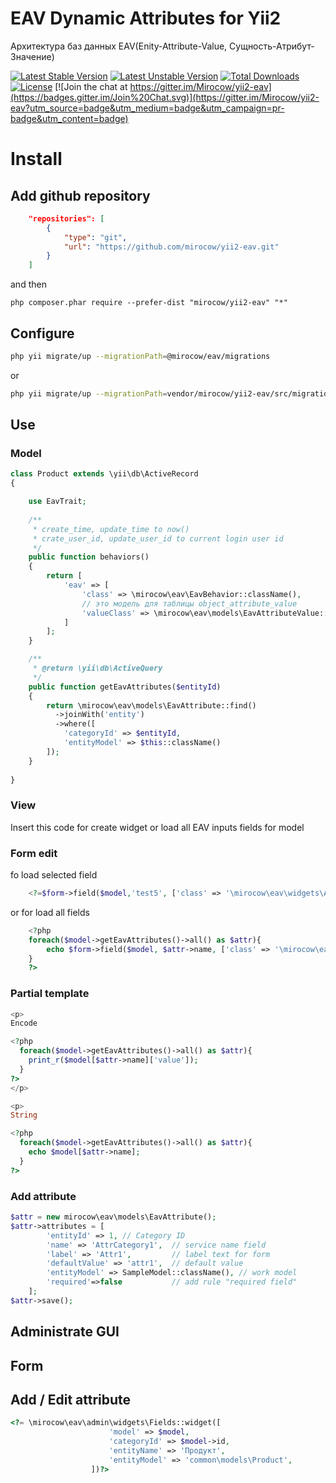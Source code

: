EAV Dynamic Attributes for Yii2
========
Архитектура баз данных EAV(Enity-Attribute-Value, Сущность-Атрибут-Значение)

[![Latest Stable Version](https://poser.pugx.org/mirocow/yii2-eav/v/stable)](https://packagist.org/packages/mirocow/yii2-eav) [![Latest Unstable Version](https://poser.pugx.org/mirocow/yii2-eav/v/unstable)](https://packagist.org/packages/mirocow/yii2-eav) [![Total Downloads](https://poser.pugx.org/mirocow/yii2-eav/downloads)](https://packagist.org/packages/mirocow/yii2-eav) [![License](https://poser.pugx.org/mirocow/yii2-eav/license)](https://packagist.org/packages/mirocow/yii2-eav)
[![Join the chat at https://gitter.im/Mirocow/yii2-eav](https://badges.gitter.im/Join%20Chat.svg)](https://gitter.im/Mirocow/yii2-eav?utm_source=badge&utm_medium=badge&utm_campaign=pr-badge&utm_content=badge)

# Install

## Add github repository

```json
    "repositories": [
        {
            "type": "git",
            "url": "https://github.com/mirocow/yii2-eav.git"
        }
    ]
```
and then

```
php composer.phar require --prefer-dist "mirocow/yii2-eav" "*"
```

## Configure

``` sh
php yii migrate/up --migrationPath=@mirocow/eav/migrations
```

or

``` sh
php yii migrate/up --migrationPath=vendor/mirocow/yii2-eav/src/migrations
```

## Use

### Model


``` php
class Product extends \yii\db\ActiveRecord
{

    use EavTrait;
    
    /**
     * create_time, update_time to now()
     * crate_user_id, update_user_id to current login user id
     */
    public function behaviors()
    {
        return [
            'eav' => [
                'class' => \mirocow\eav\EavBehavior::className(),
                // это модель для таблицы object_attribute_value
                'valueClass' => \mirocow\eav\models\EavAttributeValue::className(),
            ]           
        ];
    }    

    /**
     * @return \yii\db\ActiveQuery
     */
    public function getEavAttributes($entityId)
    {
        return \mirocow\eav\models\EavAttribute::find()
          ->joinWith('entity')
          ->where([
            'categoryId' => $entityId,
            'entityModel' => $this::className()
        ]);
    }
    
}
```

### View

Insert this code for create widget or load all EAV inputs fields for model

### Form edit

fo load selected field 

``` php
    <?=$form->field($model,'test5', ['class' => '\mirocow\eav\widgets\ActiveField'])->eavInput(); ?>
```
or for load all fields

``` php
    <?php
    foreach($model->getEavAttributes()->all() as $attr){
        echo $form->field($model, $attr->name, ['class' => '\mirocow\eav\widgets\ActiveField'])->eavInput();
    }        
    ?>
```

### Partial template

``` php
<p>
Encode

<?php
  foreach($model->getEavAttributes()->all() as $attr){
    print_r($model[$attr->name]['value']);
  }
?>
</p> 

<p>
String

<?php
  foreach($model->getEavAttributes()->all() as $attr){
    echo $model[$attr->name];
  }
?> 
```

### Add attribute

```php
$attr = new mirocow\eav\models\EavAttribute();
$attr->attributes = [
        'entityId' => 1, // Category ID
        'name' => 'AttrCategory1',  // service name field
        'label' => 'Attr1',         // label text for form
        'defaultValue' => 'attr1',  // default value
        'entityModel' => SampleModel::className(), // work model
        'required'=>false           // add rule "required field"
    ];
$attr->save();
```

## Administrate GUI

## Form


## Add / Edit attribute


``` php
<?= \mirocow\eav\admin\widgets\Fields::widget([
                      'model' => $model,
                      'categoryId' => $model->id,
                      'entityName' => 'Продукт',
                      'entityModel' => 'common\models\Product',
                  ])?>
```
